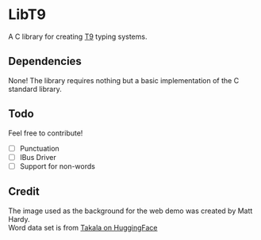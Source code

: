 # LibT9
A C library for creating [T9](https://en.wikipedia.org/wiki/T9_%28predictive_text%29) typing systems.

## Dependencies
None! The library requires nothing but a basic implementation of the C standard library. 

## Todo
Feel free to contribute!

- [ ] Punctuation
- [ ] IBus Driver
- [ ] Support for non-words

## Credit
The image used as the background for the web demo was created by Matt Hardy.     
Word data set is from [Takala on HuggingFace](https://huggingface.co/datasets/takala/financial_phrasebank)

